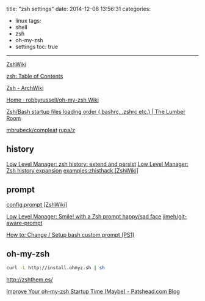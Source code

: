 title: "zsh settings"
date: 2014-12-08 13:56:31
categories:
- linux
tags:
- shell
- zsh
- oh-my-zsh
- settings
toc: true
---

[ZshWiki](http://zshwiki.org/home/)

[zsh: Table of Contents](http://zsh.sourceforge.net/Doc/Release/zsh_toc.html)

[Zsh - ArchWiki](https://wiki.archlinux.org/index.php/Zsh)

[Home · robbyrussell/oh-my-zsh Wiki](https://github.com/robbyrussell/oh-my-zsh/wiki)

[Zsh/Bash startup files loading order (.bashrc, .zshrc etc.) | The Lumber Room](https://shreevatsa.wordpress.com/2008/03/30/zshbash-startup-files-loading-order-bashrc-zshrc-etc/)

[mbrubeck/compleat](https://github.com/mbrubeck/compleat)
[rupa/z](https://github.com/rupa/z)

## history

[Low Level Manager: zsh history: extend and persist](http://www.lowlevelmanager.com/2012/04/zsh-history-extend-and-persist.html)
[Low Level Manager: Zsh history expansion](http://www.lowlevelmanager.com/2012/05/zsh-history-expansion.html)
[examples:zhisthack [ZshWiki]](http://zshwiki.org/home/examples/zhisthack)

## prompt

[config:prompt [ZshWiki]](http://zshwiki.org/home/config/prompt)

[Low Level Manager: Smile! with a Zsh prompt happy/sad face](http://www.lowlevelmanager.com/2012/03/smile-zsh-prompt-happysad-face.html)
[jimeh/git-aware-prompt](https://github.com/jimeh/git-aware-prompt)

[How to: Change / Setup bash custom prompt (PS1)](http://www.cyberciti.biz/tips/howto-linux-unix-bash-shell-setup-prompt.html)

## oh-my-zsh

```sh
curl -L http://install.ohmyz.sh | sh
```

http://zshthem.es/

[Improve Your oh-my-zsh Startup Time (Maybe) - Patshead.com Blog](http://blog.patshead.com/2011/04/improve-your-oh-my-zsh-startup-time-maybe.html)
